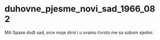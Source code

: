 # duhovne_pjesme_novi_sad_1966_082
Mili Spase dođi sad, srce moje dirni i u svamu čvrsto me sa sobom sjedini.